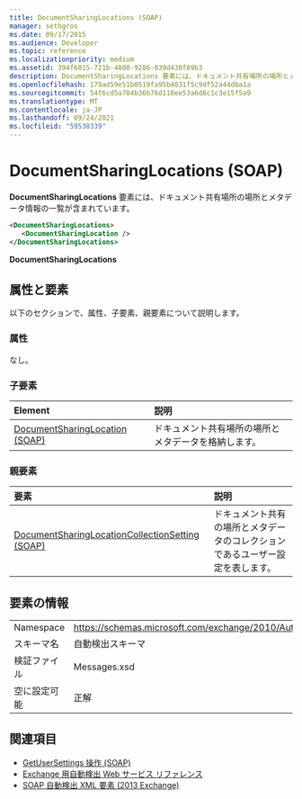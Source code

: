 ```yaml
---
title: DocumentSharingLocations (SOAP)
manager: sethgros
ms.date: 09/17/2015
ms.audience: Developer
ms.topic: reference
ms.localizationpriority: medium
ms.assetid: 394f6015-721b-4800-9286-039d430f09b3
description: DocumentSharingLocations 要素には、ドキュメント共有場所の場所とメタデータ情報の一覧が含まれています。
ms.openlocfilehash: 179ad59e51b0519fa95b4031f5c9df52a44dba1a
ms.sourcegitcommit: 54f6cd5a704b36b76d110ee53a6d6c1c3e15f5a9
ms.translationtype: MT
ms.contentlocale: ja-JP
ms.lasthandoff: 09/24/2021
ms.locfileid: "59538339"
---
```

# <a name="documentsharinglocations-soap"></a>DocumentSharingLocations (SOAP)

**DocumentSharingLocations** 要素には、ドキュメント共有場所の場所とメタデータ情報の一覧が含まれています。 
  
```XML
<DocumentSharingLocations>
   <DocumentSharingLocation />
</DocumentSharingLocations>
```

 **DocumentSharingLocations**
## <a name="attributes-and-elements"></a>属性と要素

以下のセクションで、属性、子要素、親要素について説明します。
  
### <a name="attributes"></a>属性

なし。
  
### <a name="child-elements"></a>子要素

|**Element**|**説明**|
|:-----|:-----|
|[DocumentSharingLocation (SOAP)](documentsharinglocation-soap.md) <br/> |ドキュメント共有場所の場所とメタデータを格納します。  <br/> |
   
### <a name="parent-elements"></a>親要素

|**要素**|**説明**|
|:-----|:-----|
|[DocumentSharingLocationCollectionSetting (SOAP)](documentsharinglocationcollectionsetting-soap.md) <br/> |ドキュメント共有の場所とメタデータのコレクションであるユーザー設定を表します。  <br/> |
   
## <a name="element-information"></a>要素の情報

|||
|:-----|:-----|
|Namespace  <br/> |https://schemas.microsoft.com/exchange/2010/Autodiscover  <br/> |
|スキーマ名  <br/> |自動検出スキーマ  <br/> |
|検証ファイル  <br/> |Messages.xsd  <br/> |
|空に設定可能  <br/> |正解  <br/> |
   
## <a name="see-also"></a>関連項目

- [GetUserSettings 操作 (SOAP)](getusersettings-operation-soap.md)
- [Exchange 用自動検出 Web サービス リファレンス](autodiscover-web-service-reference-for-exchange.md)
- [SOAP 自動検出 XML 要素 (2013 Exchange)](soap-autodiscover-xml-elements-for-exchange-2013.md)

